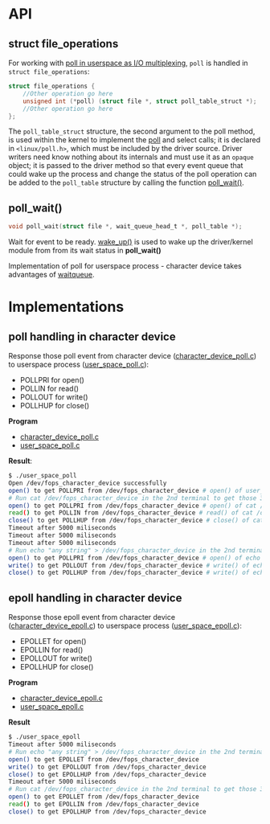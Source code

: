 # API

## struct file_operations
For working with [poll in userspace as I/O multiplexing](https://github.com/TranPhucVinh/C/tree/master/Physical%20layer/File%20IO/System%20call/poll), ``poll`` is handled in ``struct file_operations``:

```c
struct file_operations {
    //Other operation go here
    unsigned int (*poll) (struct file *, struct poll_table_struct *);
    //Other operation go here
};
```

The ``poll_table_struct`` structure, the second argument to the poll method, is used within the kernel to implement the [poll](https://github.com/TranPhucVinh/C/tree/master/Physical%20layer/File%20IO/System%20call/poll) and select calls; it is declared in ``<linux/poll.h>``, which must be included by the driver source. Driver writers need know nothing about its internals and must use it as an ``opaque`` object; it is passed to the driver method so that every event queue that could wake up the process and change the status of the poll operation can be added to the ``poll_table`` structure by calling the function [poll_wait()](#poll_wait).
## poll_wait()
```c
void poll_wait(struct file *, wait_queue_head_t *, poll_table *);
```
Wait for event to be ready.
[wake_up()](../waitqueue/README.md#wait_event) is used to wake up the driver/kernel module from from its wait status in **poll_wait()**

Implementation of poll for userspace process - character device takes advantages of [waitqueue](../waitqueue/).

# Implementations
## poll handling in character device

Response those poll event from character device ([character_device_poll.c](character_device_poll.c)) to userspace process ([user_space_poll.c](user_space_poll.c)):

* POLLPRI for open()
* POLLIN for read()
* POLLOUT for write()
* POLLHUP for close()

**Program**
* [character_device_poll.c](character_device_poll.c)
* [user_space_poll.c](user_space_poll.c)

**Result**:

```sh
$ ./user_space_poll
Open /dev/fops_character_device successfully 
open() to get POLLPRI from /dev/fops_character_device # open() of user_space_poll
# Run cat /dev/fops_character_device in the 2nd terminal to get those 3 responses
open() to get POLLPRI from /dev/fops_character_device # open() of cat /dev/fops_character_device
read() to get POLLIN from /dev/fops_character_device # read() of cat /dev/fops_character_device
close() to get POLLHUP from /dev/fops_character_device # close() of cat /dev/fops_character_device
Timeout after 5000 miliseconds
Timeout after 5000 miliseconds
Timeout after 5000 miliseconds
# Run echo "any string" > /dev/fops_character_device in the 2nd terminal to get those 3 responses
open() to get POLLPRI from /dev/fops_character_device # open() of echo "any string" > /dev/fops_character_device
write() to get POLLOUT from /dev/fops_character_device # write() of echo "any string" > /dev/fops_character_device
close() to get POLLHUP from /dev/fops_character_device # write() of echo "any string" > /dev/fops_character_device
```
## epoll handling in character device

Response those epoll event from character device ([character_device_epoll.c](character_device_epoll.c)) to userspace process ([user_space_epoll.c](user_space_epoll.c)):

* EPOLLET for open()
* EPOLLIN for read()
* EPOLLOUT for write()
* EPOLLHUP for close()

**Program**
* [character_device_epoll.c](character_device_epoll.c)
* [user_space_epoll.c](user_space_epoll.c)

**Result**
```sh
$ ./user_space_epoll
Timeout after 5000 miliseconds
# Run echo "any string" > /dev/fops_character_device in the 2nd terminal to get those 3 responses
open() to get EPOLLET from /dev/fops_character_device
write() to get EPOLLOUT from /dev/fops_character_device
close() to get EPOLLHUP from /dev/fops_character_device
Timeout after 5000 miliseconds
# Run cat /dev/fops_character_device in the 2nd terminal to get those 3 responses
open() to get EPOLLET from /dev/fops_character_device
read() to get EPOLLIN from /dev/fops_character_device
close() to get EPOLLHUP from /dev/fops_character_device
```